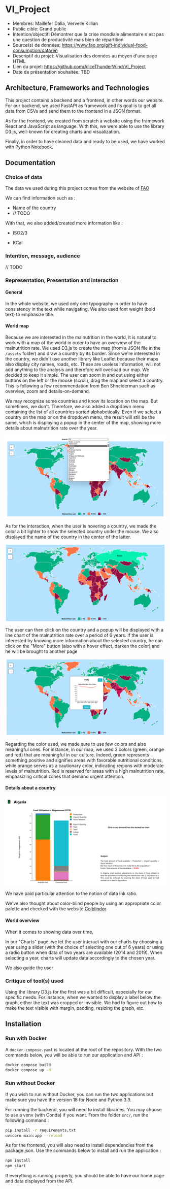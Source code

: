 # VI_Project

- Membres: Maillefer Dalia, Vervelle Killian
- Public cible: Grand public
- Intention/objectif: Démontrer que la crise mondiale alimentaire n'est pas une question de productivité mais bien de répartition
- Source(s) de données: https://www.fao.org/gift-individual-food-consumption/data/en
- Descriptif du projet: Visualisation des données au moyen d'une page HTML
- Lien du projet: https://github.com/AliceThunderWind/VI_Project
- Date de présentation souhaitée: TBD


## Architecture, Frameworks and Technologies

This project contains a backend and a frontend, in other words our website. For our backend, we used FastAPI as framework and its goal is to get all data from CSVs and send them to the frontend in a JSON format.

As for the frontend, we created from scratch a website using the framework React and JavaScript as language. With this, we were able to use the library D3.js, well-known for creating charts and visualization.

Finally, in order to have cleaned data and ready to be used, we have worked with Python Notebook.

## Documentation

### Choice of data

The data we used during this project comes from the website of [FAO](https://www.fao.org/gift-individual-food-consumption/data/en)

We can find information such as :

- Name of the country
- // TODO

With that, we also added/created more information like :

- ISO2/3

- KCal


### Intention, message, audience

// TODO

### Representation, Presentation and interaction

#### General

In the whole website, we used only one typography in order to have consistency in the text while navigating. We also used font weight (bold text) to emphasize title.

#### World map

Because we are interested in the malnutrition in the world, it is natural to work with a map of the world in order to have an overview of the malnutrition rate. We used D3.js to create the map (from a JSON file in the `/assets` folder) and draw a country by its border. Since we're interested in the country, we didn't use another library  like Leaflet because their maps also display city names, roads, etc. These are useless information, will not add anything to the analysis and therefore will overload our map. We decided to keep it simple. The user can zoom in and out using either buttons on the left or the mouse (scroll), drag the map and select a country. This is following a few recommendation from Ben Shneiderman such as overview, zoom and details-on-demand.

We may recognize some countries and know its location on the map. But sometimes, we don't. Therefore, we also added a dropdown menu containing the list of all countries sorted alphabetically. Even if we select a country on the map or on the dropdown menu, the result will still be the same, which is displaying a popup in the center of the map, showing more details about malnutrition rate over the year.

![](./assets/home_select.png)

As for the interaction, when the user is hovering a country, we made the color a bit lighter to show the selected country under the mouse. We also displayed the name of the country in the center of the latter.

![Alt text](./assets/home_hover.png)

The user can then click on the country and a popup will be displayed with a line chart of the malnutrition rate over a period of 6 years. If the user is interested by knowing more information about the selected country, he can click on the "More" button (also with a hover effect, darken the color) and he will be brought to another page

![](./assets/home_popup.png)

Regarding the color used, we made sure to use few colors and also meaningful ones. For instance, in our map, we used 3 colors (green, orange and red) that are meaningful in our culture. Indeed, green  represents something positive and signifies areas with favorable nutritional conditions, while orange serves as a cautionary color, indicating regions with moderate levels of malnutrition. Red is reserved for areas with a high malnutrition rate, emphasizing critical zones that demand urgent attention.

#### Details about a country

![Alt text](./assets/country_stacked_bar.png)

We have paid particular attention to the notion of data ink ratio.

We've also thought about color-blind people by using an appropriate color palette and checked with the website [Colblindor](https://www.color-blindness.com/coblis-color-blindness-simulator/)


#### World overview

When it comes to showing data over time, 


In our "Charts" page, we let the user interact with our charts by choosing a year using a slider (with the choice of selecting one out of 6 years) or using a radio button when data of two years are available (2014 and 2019). When selecting a year, charts will update data accordingly to the chosen year.

We also guide the user

### Critique of tool(s) used

Using the library D3.js for the first was a bit difficult, especially for our specific needs. For instance, when we wanted to display a label below the graph, either the text was cropped or invisible. We had to figure out how to make the text visible with margin, padding, resizing the graph, etc.

## Installation

### Run with Docker

A `docker-compose.yaml` is located at the root of the repository. With the two commands below, you will be able to run our application and API :

```bash
docker compose build
docker compose up -d
```

### Run without Docker

If you wish to run without Docker, you can run the two applications but make sure you have the version 18 for Node and Python 3.9.

For running the backend, you will need to install librairies. You may choose to use a venv (with Conda) if you want. From the folder `src/`, run the following command :

```bash
pip install -r requirements.txt
uvicorn main:app --reload
```

As for the frontend, you will also need to install dependencies from the package.json. Use the commands below to install and run the application :

```bash
npm install
npm start
```

If everything is running properly, you should be able to have our home page and data displayed from the API.
